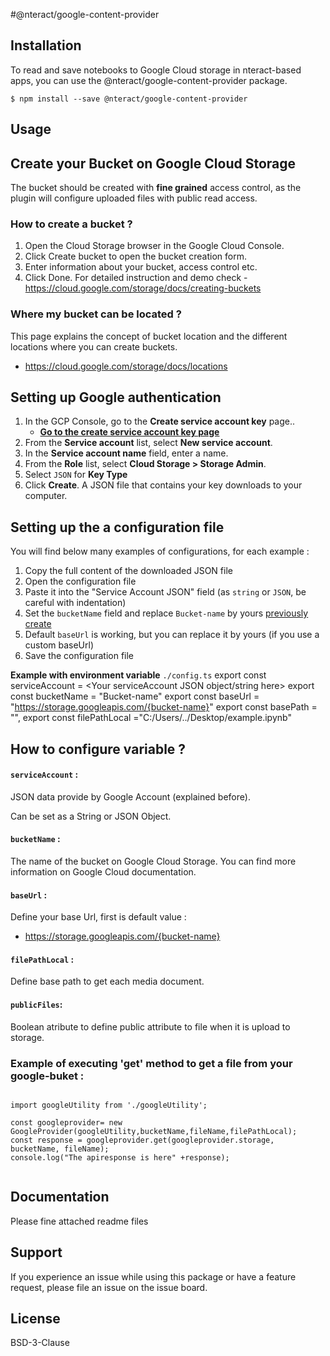 #@nteract/google-content-provider

## Installation

To read and save notebooks to Google Cloud storage in nteract-based apps, you can use the @nteract/google-content-provider package.

```
$ npm install --save @nteract/google-content-provider

```

## Usage

## <a name="create-bucket"></a> Create your Bucket on Google Cloud Storage

The bucket should be created with **fine grained** access control, as the plugin will configure uploaded files with public read access.

### How to create a bucket ?

1. Open the Cloud Storage browser in the Google Cloud Console.
2. Click Create bucket to open the bucket creation form.
3. Enter information about your bucket, access control etc.
4. Click Done.
   For detailed instruction and demo check - https://cloud.google.com/storage/docs/creating-buckets

### Where my bucket can be located ?

This page explains the concept of bucket location and the different locations where you can create buckets.

- https://cloud.google.com/storage/docs/locations

## Setting up Google authentication

1. In the GCP Console, go to the **Create service account key** page..
   - **[Go to the create service account key page](https://console.cloud.google.com/apis/credentials/serviceaccountkey)**
2. From the **Service account** list, select **New service account**.
3. In the **Service account name** field, enter a name.
4. From the **Role** list, select **Cloud Storage > Storage Admin**.
5. Select `JSON` for **Key Type**
6. Click **Create**. A JSON file that contains your key downloads to your computer.

## Setting up the a configuration file

You will find below many examples of configurations, for each example :

1. Copy the full content of the downloaded JSON file
2. Open the configuration file
3. Paste it into the "Service Account JSON" field (as `string` or `JSON`, be careful with indentation)
4. Set the `bucketName` field and replace `Bucket-name` by yours [previously create](#create-bucket)
5. Default `baseUrl` is working, but you can replace it by yours (if you use a custom baseUrl)
6. Save the configuration file

**Example with environment variable**
`./config.ts`
export const serviceAccount = <Your serviceAccount JSON object/string here>
export const bucketName = "Bucket-name"
export const baseUrl = "https://storage.googleapis.com/{bucket-name}"
export const basePath = "",
export const filePathLocal ="C:/Users/../Desktop/example.ipynb"

## How to configure variable ?

#### `serviceAccount` :

JSON data provide by Google Account (explained before).

Can be set as a String or JSON Object.

#### `bucketName` :

The name of the bucket on Google Cloud Storage.
You can find more information on Google Cloud documentation.

#### `baseUrl` :

Define your base Url, first is default value :

- https://storage.googleapis.com/{bucket-name}

#### `filePathLocal` :

Define base path to get each media document.

#### `publicFiles`:

Boolean atribute to define public attribute to file when it is upload to storage.

### Example of executing 'get' method to get a file from your google-buket :

<pre><code>
import googleUtility from './googleUtility';

const googleprovider= new GoogleProvider(googleUtility,bucketName,fileName,filePathLocal);
const response = googleprovider.get(googleprovider.storage, bucketName, fileName);
console.log("The apiresponse is here" +response);

</code></pre>

## Documentation

Please fine attached readme files

## Support

If you experience an issue while using this package or have a feature request, please file an issue on the issue board.

## License

BSD-3-Clause
